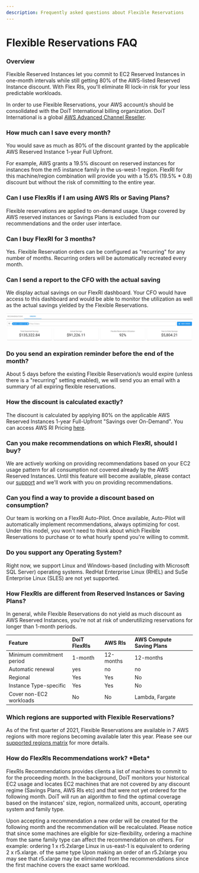 ```yaml
---
description: Frequently asked questions about Flexible Reservations
---
```


# Flexible Reservations FAQ

### Overview

Flexible Reserved Instances let you commit to EC2 Reserved Instances in one-month intervals while still getting 80% of the AWS-listed Reserved Instance discount. With Flex RIs, you'll eliminate RI lock-in risk for your less predictable workloads.

In order to use Flexible Reservations, your AWS account/s should be consolidated with the DoiT International billing organization. DoiT International is a global [AWS Advanced Channel Reseller](https://partners.amazonaws.com/partners/001E000001HPlIAIA1/).

### How much can I save every month?

You would save as much as 80% of the discount granted by the applicable AWS Reserved Instance 1-year Full Upfront.

For example, AWS grants a 19.5% discount on reserved instances for instances from the m5 instance family in the us-west-1 region. FlexRI for this machine/region combination will provide you with a 15.6% \(19.5% \* 0.8\) discount but without the risk of committing to the entire year. 

### Can I use FlexRIs if I am using AWS RIs or Saving Plans?

Flexible reservations are applied to on-demand usage. Usage covered by AWS reserved instances or Savings Plans is excluded from our recommendations and the order user interface. 

### Can I buy FlexRI for 3 months?

Yes. Flexible Reservation orders can be configured as "recurring" for any number of months. Recurring orders will be automatically recreated every month. 

### Can I send a report to the CFO with the actual saving

We display actual savings on our FlexRI dashboard. Your CFO would have access to this dashboard and would be able to monitor the utilization as well as the actual savings yielded by the Flexible Reservations.

![Example of the Actual Savings dashboard](../.gitbook/assets/flexri-utilization.jpg)

### Do you send an expiration reminder before the end of the month?

About 5 days before the existing Flexible Reservation/s would expire \(unless there is a "recurring" setting enabled\), we will send you an email with a summary of all expiring flexible reservations.

### How the discount is calculated exactly?

The discount is calculated by applying 80% on the applicable AWS Reserved Instances 1-year Full-Upfront "Savings over On-Demand". You can access AWS RI Pricing [here](https://aws.amazon.com/ec2/pricing/reserved-instances/pricing/).

### Can you make recommendations on which FlexRI, should I buy?

We are actively working on providing recommendations based on your EC2 usage pattern for all consumption not covered already by the AWS Reserved Instances. Until this feature will become available, please contact our [support](https://support.doit-intl.com) and we'll work with you on providing recommendations. 

### Can you find a way to provide a discount based on consumption?

Our team is working on a FlexRI Auto-Pilot. Once available, Auto-Pilot will automatically implement recommendations, always optimizing for cost. Under this model, you won't need to think about which Flexible Reservations to purchase or to what hourly spend you're willing to commit. 

### Do you support any Operating System?

Right now, we support Linux and Windows-based \(including with Microsoft SQL Server\) operating systems. RedHat Enterprise Linux \(RHEL\) and SuSe Enterprise Linux \(SLES\) are not yet supported. 

### How FlexRIs are different from Reserved Instances or Saving Plans?

In general, while Flexible Reservations do not yield as much discount as AWS Reserved Instances, you're not at risk of underutilizing reservations for longer than 1-month periods.

| Feature | DoiT FlexRIs | AWS RIs | AWS Compute Saving Plans |
| :--- | :--- | :--- | :--- |
| Minimum commitment period | 1-month | 12-months | 12-months |
| Automatic renewal | yes | no | no |
| Regional | Yes | Yes | No |
| Instance Type-specific | Yes | Yes | No |
| Cover non-EC2 workloads | No | No | Lambda, Fargate |

### Which regions are supported with Flexible Reservations?

As of the first quarter of 2021, Flexible Reservations are available in 7 AWS regions with more regions becoming available later this year. Please see our [supported regions matrix](https://help.doit-intl.com/flexible-reservations/flexri-regions) for more details.

### How do FlexRIs Recommendations work? \*Beta\*

FlexRIs Recommendations provides clients a list of machines to commit to for the proceeding month. In the background, DoiT monitors your historical EC2 usage and locates EC2 machines that are not covered by any discount regime \(Savings Plans, AWS RIs etc\) and that were not yet ordered for the following month. DoiT will run an algorithm to find the optimal coverage based on the instances' size, region, normalized units, account, operating system and family type.

Upon accepting a recommendation a new order will be created for the following month and the recommendation will be recalculated. Please notice that since some machines are eligible for size-flexibility, ordering a machine from the same family type can affect the recommendation on others. For example: ordering 1 x r5.2xlarge Linux in us-east-1 is equivalent to ordering 2 x  r5.xlarge. of the same type Upon making an order of an r5.2xlarge you may see that r5.xlarge may be eliminated from the recommendations since the first machine covers the exact same workload.



